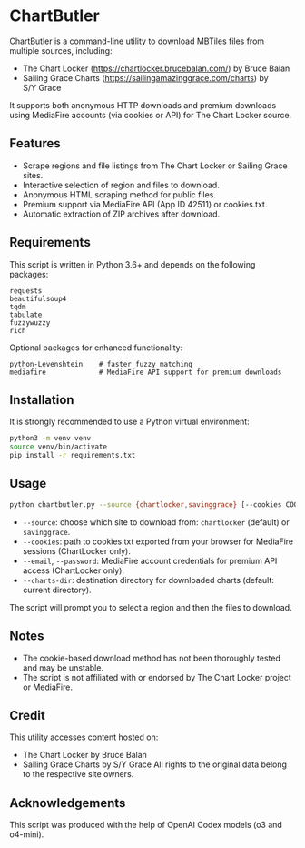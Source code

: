 # ChartButler

ChartButler is a command-line utility to download MBTiles files from multiple sources, including:
- The Chart Locker (https://chartlocker.brucebalan.com/) by Bruce Balan
- Sailing Grace Charts (https://sailingamazinggrace.com/charts) by S/Y Grace

It supports both anonymous HTTP downloads and premium downloads using MediaFire accounts (via cookies or API) for The Chart Locker source.

## Features
- Scrape regions and file listings from The Chart Locker or Sailing Grace sites.
- Interactive selection of region and files to download.
- Anonymous HTML scraping method for public files.
- Premium support via MediaFire API (App ID 42511) or cookies.txt.
- Automatic extraction of ZIP archives after download.

## Requirements
This script is written in Python 3.6+ and depends on the following packages:

```
requests
beautifulsoup4
tqdm
tabulate
fuzzywuzzy
rich
```

Optional packages for enhanced functionality:
```
python-Levenshtein    # faster fuzzy matching
mediafire             # MediaFire API support for premium downloads
```

## Installation
It is strongly recommended to use a Python virtual environment:

```bash
python3 -m venv venv
source venv/bin/activate
pip install -r requirements.txt
```

## Usage
```bash
python chartbutler.py --source {chartlocker,savinggrace} [--cookies COOKIES_FILE] [--email EMAIL [--password PASSWORD]] [--charts-dir OUTPUT_DIR]
```

- `--source`: choose which site to download from: `chartlocker` (default) or `savinggrace`.
- `--cookies`: path to cookies.txt exported from your browser for MediaFire sessions (ChartLocker only).
- `--email`, `--password`: MediaFire account credentials for premium API access (ChartLocker only).
- `--charts-dir`: destination directory for downloaded charts (default: current directory).

The script will prompt you to select a region and then the files to download.

## Notes
- The cookie-based download method has not been thoroughly tested and may be unstable.
- The script is not affiliated with or endorsed by The Chart Locker project or MediaFire.

## Credit
This utility accesses content hosted on:
- The Chart Locker by Bruce Balan
- Sailing Grace Charts by S/Y Grace
All rights to the original data belong to the respective site owners.

## Acknowledgements
This script was produced with the help of OpenAI Codex models (o3 and o4-mini).